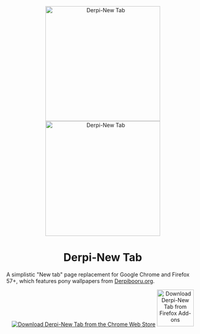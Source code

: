 <p align="center"><img src="https://raw.githubusercontent.com/ponydevs/Derpi-NewTab/master/screenshots/chrome/Display%20with%20info.png" alt="Derpi-New Tab" width="300px"> <img src="https://raw.githubusercontent.com/ponydevs/Derpi-NewTab/master/screenshots/firefox/Display%20with%20info.png" alt="Derpi-New Tab" width="300px"></p>
<h1 align="center">Derpi-New Tab</h1>

A simplistic "New tab" page replacement for Google Chrome and Firefox 57+, which features pony wallpapers from [Derpibooru.org](http://derpibooru.org/).

<p align="center"><a href="https://chrome.google.com/webstore/detail/derpi-new-tab/noggelkbkffdifgemicnanbkghjkoipl"><img src="https://developer.chrome.com/webstore/images/ChromeWebStore_BadgeWBorder_v2_340x96.png" alt="Download Derpi-New Tab from the Chrome Web Store"></a> <a href="https://addons.mozilla.org/en-US/firefox/addon/derpi-newtab/"><img src="https://cdn.rawgit.com/alrra/browser-logos/da2477b1/src/firefox/firefox.svg" height="96" alt="Download Derpi-New Tab from Firefox Add-ons"></a></p>
